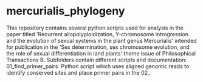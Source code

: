 # mercurialis_phylogeny
This repository contains several python scripts used for analysis in the paper titled 'Recurrent allopolyploidization, Y-chromosome introgression and the evolution of sexual systems in the plant genus Mercurialis' intended for publication in the 'Sex determination, sex chromosome evolution, and the role of sexual differentiation in land plants' theme issue of Philosophical Transactions B.
Subfolders contain different scripts and documentation:
01_find_primer_pairs:
  Python script which uses aligned genomic reads to identify conserved sites and place primer pairs in the
02_
